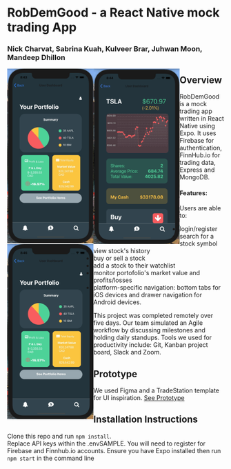 # RobDemGood - a React Native mock trading App

### Nick Charvat, Sabrina Kuah, Kulveer Brar, Juhwan Moon, Mandeep Dhillon

<img src="/screenshots/robdemgood-1.gif" alt="screenshot of robdemgood" width="200" align="left">
<img src="/screenshots/robdemgood-2.gif" alt="screenshot of robdemgood" width="200" align="left">
<img src="/screenshots/robdemgood-3.gif" alt="screenshot of robdemgood" width="200" align="left">

## Overview

RobDemGood is a mock trading app written in React Native using Expo. It uses Firebase for authentication, FinnHub.io for trading data, Express and MongoDB.

#### Features: 
Users are able to: 
- login/register 
- search for a stock symbol
- view stock's history 
- buy or sell a stock
- add a stock to their watchlist
- monitor portofolio's market value and profits/losses
- platform-specific navigation: bottom tabs for iOS devices and drawer navigation for Android devices.

This project was completed remotely over five days. Our team simulated an Agile workflow by discussing milestones and holding daily standups. Tools we used for productivity include: Git, Kanban project board, Slack and Zoom.

## Prototype

We used Figma and a TradeStation template for UI inspiration.
[See Prototype](https://www.figma.com/file/oWG4Xe5xQUsB3ZkyS0pqDH/RobDemGood?node-id=0%3A1)

## Installation Instructions

Clone this repo and run `npm install`.  
Replace API keys within the .envSAMPLE. You will need to register for Firebase and Finnhub.io accounts.
Ensure you have Expo installed then run `npm start` in the command line



